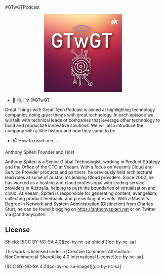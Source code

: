 #GTwGTPodcast

<p align="center">
 <img src="logo.png?raw=true" alt="GTwGT Logo Logo" width="50%" height="50%" />
</p>


- 👋 Hi, I’m @GTwGT

Great Things with Great Tech Podcast is aimed at highlighting technology companies doing great things with great technology. In each episode we will talk with technical leads of companies that leverage other technology to build and productize innovative solutions. We will also introduce the company with a little history and how they came to be.

- 📫 How to reach me ...

Anthony Spiteri
Founder and Host

Anthony Spiteri is a Senior Global Technologist, working in Product Strategy and the Office of the CTO at Veeam. With a focus on Veeam’s Cloud and Service Provider products and partners, he previously held architectural lead roles at some of Australia's leading Cloud providers. Since 2002, he has worked as a hosting and cloud professional with leading service providers in Australia, helping to push the boundaries of virtualisation and cloud. At Veeam, Spiteri is responsible for generating content, evangelism, collecting product feedback, and presenting at events. With a Master’s Degree in Network and System Administration (Distinction) from Charles Sturt, he can be found blogging on https://anthonyspiteri.net or on Twitter via @anthonyspiteri.

## License

Shield: [![CC BY-NC-SA 4.0][cc-by-nc-sa-shield]][cc-by-nc-sa]

This work is licensed under a
[Creative Commons Attribution-NonCommercial-ShareAlike 4.0 International License][cc-by-nc-sa].

[![CC BY-NC-SA 4.0][cc-by-nc-sa-image]][cc-by-nc-sa]

<!---
GTwGT/GTwGT is a ✨ special ✨ repository because its `README.md` (this file) appears on your GitHub profile.
You can click the Preview link to take a look at your changes.
--->
